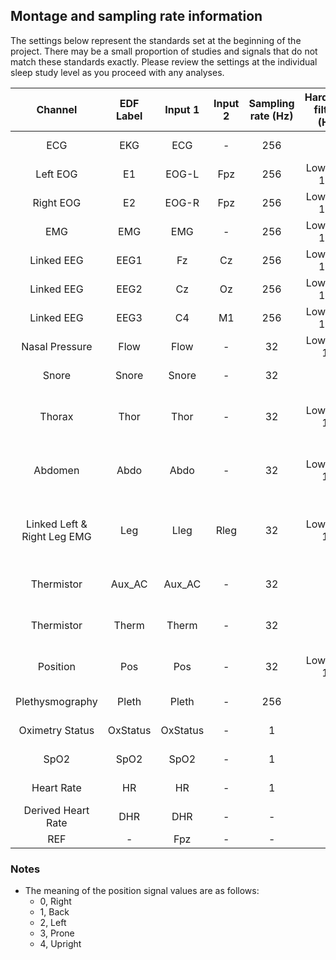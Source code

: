 ## Montage and sampling rate information

The settings below represent the standards set at the beginning of the project. There may be a small proportion of studies and signals that do not match these standards exactly. Please review the settings at the individual sleep study level as you proceed with any analyses.

| Channel                     | EDF Label | Input 1  | Input 2 | Sampling rate (Hz) | Hardware filters (Hz) | Sensor type                              |
|:---------------------------:|:---------:|:--------:|:-------:|:------------------:|:---------------------:|:----------------------------------------:|
| ECG                         | EKG       | ECG      | -       | 256                | -                     | Ag/AgCl patch                            |
| Left EOG                    | E1        | EOG-L    | Fpz     | 256                | Low Pass 100          | Gold cup electrode                       |
| Right EOG                   | E2        | EOG-R    | Fpz     | 256                | Low Pass 100          | Gold cup electrode                       |
| EMG                         | EMG       | EMG      | -       | 256                | Low Pass 100          | Gold cup electrode                       |
| Linked EEG                  | EEG1      | Fz       | Cz      | 256                | Low Pass 100          | Gold cup electrode                       |
| Linked EEG                  | EEG2      | Cz       | Oz      | 256                | Low Pass 100          | Gold cup electrode                       |
| Linked EEG                  | EEG3      | C4       | M1      | 256                | Low Pass 100          | Gold cup electrode                       |
| Nasal Pressure              | Flow      | Flow     | -       | 32                 | Low Pass 10           | Nasal Cannula                            |
| Snore                       | Snore     | Snore    | -       | 32                 | -                     | Nasal Cannula (vibratory)                |
| Thorax                      | Thor      | Thor     | -       | 32                 | Low Pass 10           | Compumedics Inductive Respiratory Band   |
| Abdomen                     | Abdo      | Abdo     | -       | 32                 | Low Pass 10           | Compumedics Inductive Respiratory Band   |
| Linked Left & Right Leg EMG | Leg       | Lleg     | Rleg    | 32                 | Low Pass 10           | Compumedics Limb Movement Sensor (Piezo) |
| Thermistor                  | Aux_AC    | Aux_AC   | -       | 32                 | -                     | Salter ThermiSense 5700B                 |
| Thermistor                  | Therm     | Therm    | -       | 32                 | -                     | Salter ThermiSense 5700B                 |
| Position                    | Pos       | Pos      | -       | 32                 | Low Pass 10           | Built-in Device Sensor                   |
| Plethysmography             | Pleth     | Pleth    | -       | 256                | -                     | Nonin 8000 sensor                        |
| Oximetry Status             | OxStatus  | OxStatus | -       | 1                  | -                     | Nonin 8000 sensor                        |
| SpO2                        | SpO2      | SpO2     | -       | 1                  | -                     | Nonin 8000 sensor                        |
| Heart Rate                  | HR        | HR       | -       | 1                  | -                     | Nonin 8000 sensor                        |
| Derived Heart Rate          | DHR       | DHR      | -       | -                  | -                     | Derived from EKG                         |
| REF                         | -         | Fpz      | -       | -                  | -                     | -                                        |

### Notes

- The meaning of the position signal values are as follows:
  - 0, Right
  - 1, Back
  - 2, Left
  - 3, Prone
  - 4, Upright
